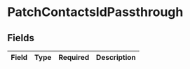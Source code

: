# PatchContactsIdPassthrough


## Fields

| Field       | Type        | Required    | Description |
| ----------- | ----------- | ----------- | ----------- |